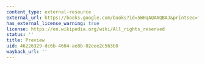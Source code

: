 ```yaml
---
content_type: external-resource
external_url: https://books.google.com/books?id=5WHqAQAAQBAJ&printsec=frontcover#v=onepage&q&f=false
has_external_license_warning: true
license: https://en.wikipedia.org/wiki/All_rights_reserved
status: ''
title: Preview
uid: 46226329-dc6b-4604-ae8b-02eee2c563b0
wayback_url: ''
---
```

